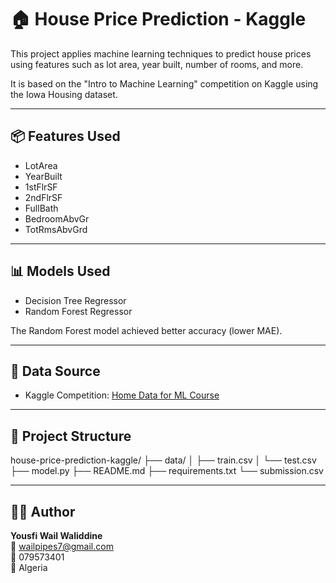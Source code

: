 # 🏠 House Price Prediction - Kaggle

This project applies machine learning techniques to predict house prices using features such as lot area, year built, number of rooms, and more.

It is based on the "Intro to Machine Learning" competition on Kaggle using the Iowa Housing dataset.

---

## 📦 Features Used

- LotArea  
- YearBuilt  
- 1stFlrSF  
- 2ndFlrSF  
- FullBath  
- BedroomAbvGr  
- TotRmsAbvGrd  

---

## 📊 Models Used

- Decision Tree Regressor  
- Random Forest Regressor

The Random Forest model achieved better accuracy (lower MAE).

---

## 📁 Data Source

- Kaggle Competition: [Home Data for ML Course](https://www.kaggle.com/competitions/home-data-for-ml-course)

---

## 📂 Project Structure

house-price-prediction-kaggle/
├── data/
│ ├── train.csv
│ └── test.csv
├── model.py
├── README.md
├── requirements.txt
└── submission.csv

---

## 👨‍💻 Author

**Yousfi Wail Waliddine**  
📧 wailpipes7@gmail.com  
📱 079573401  
📍 Algeria
